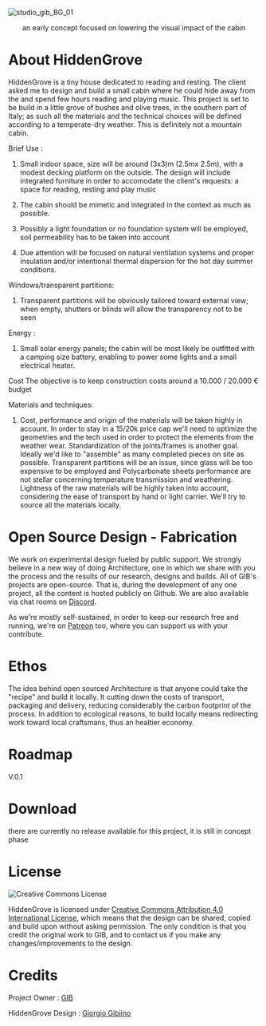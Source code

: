 

![studio_gib_BG_01](https://user-images.githubusercontent.com/97519980/222775561-3e6c7567-f6ca-48ec-80ae-7cdd960cece4.png)
<p align="center">an early concept focused on lowering the visual impact of the cabin </p>


# About HiddenGrove 
HiddenGrove is a tiny house dedicated to reading and resting. The client asked me to design and build a small cabin where he could hide away from the and spend few hours reading and playing music. This project is set to be build in a little grove of bushes and olive trees, in the southern part of Italy; as such all the materials and the technical choices will be defined according to a temperate-dry weather. This is definitely not a mountain cabin.

Brief
Use :
1) Small indoor space, size will be around (3x3)m (2.5mx 2.5m), with a modest decking platform on the outside. The design will include integrated furniture in order to accomodate the client's requests: a space for reading, resting and play music 

2) The cabin should be mimetic and integrated in the context as much as possible. 

4) Possibly a light foundation or no foundation system will be employed, soil permeability has to be taken into account

5) Due attention will be focused on natural ventilation systems and proper insulation and/or intentional thermal dispersion for the hot day summer conditions.

Windows/transparent partitions:
1) Transparent partitions will be obviously tailored toward external view; when empty, shutters or blinds will allow the transparency not to be seen

Energy :
1) Small solar energy panels; the cabin will be most likely be outfitted with a camping size battery, enabling to power some lights and a small electrical heater.


Cost
The objective is to keep construction costs around a 10.000 / 20.000 € budget

Materials and techniques:

1) Cost, performance and origin of the materials will be taken highly in account. In order to stay in a 15/20k price cap we'll need to optimize the geometries and the tech used in order to protect the elements from the weather wear. Standardization of the joints/frames is another goal. Ideally we'd like to "assemble" as many completed pieces on site as possible. Transparent partitions will be an issue, since glass will be too expensive to be employed and Polycarbonate sheets performance are not stellar concerning temperature transmission and weathering. Lightness of the raw materials will be highly taken into account, considering the ease of transport by hand or light carrier. 
We'll try to source all the materials locally.


# Open Source Design - Fabrication 
We work on experimental design fueled by public support.
We strongly believe in a new way of doing Architecture, one in which we share with you the process and the results of our research, designs and builds.
All of GIB's projects are open-source. That is, during the development of any one project, all the content is hosted publicly on Github. We are also available via chat rooms on [Discord](https://discord.gg/3Qf9EzJqV9).

As we're mostly self-sustained, in order to keep our research free and running, we're on [Patreon](https://www.patreon.com/StudioGIB) too, where you can support us with your contribute.

# Ethos
The idea behind open sourced Architecture is that anyone could take the "recipe" and build it locally.
It cutting down the costs of transport, packaging and delivery, reducing considerably the carbon footprint of the process.
In addition to ecological reasons, to build locally means redirecting work toward local craftsmans, thus an healtier economy.


# Roadmap
V.0.1


# Download 
there are currently no release available for this project, it is still in concept phase

# License
![Creative Commons License](https://i.creativecommons.org/l/by/4.0/88x31.png)

HiddenGrove is licensed under [Creative Commons Attribution 4.0 International License](https://creativecommons.org/licenses/by/4.0/), which means that the design can be shared, copied and build upon without asking permission. The only condition is that you credit the original work to GIB, and to contact us if you make any changes/improvements to the design.

# Credits

Project Owner : [GIB](http://studiogib.com/)

HiddenGrove Design : [Giorgio Gibiino](https://www.instagram.com/jj_nelson/)
